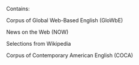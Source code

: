 Contains:

Corpus of Global Web-Based English (GloWbE)

News on the Web (NOW)

Selections from Wikipedia

Corpus of Contemporary American English (COCA)
